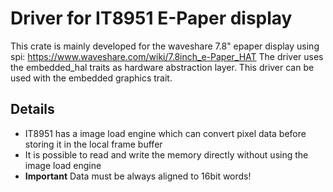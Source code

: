 # Driver for IT8951 E-Paper display

This crate is mainly developed for the waveshare 7.8" epaper display using spi:
https://www.waveshare.com/wiki/7.8inch_e-Paper_HAT
The driver uses the embedded_hal traits as hardware abstraction layer.
This driver can be used with the embedded graphics trait.

## Details
- IT8951 has a image load engine which can convert pixel data before storing it in the local frame buffer
- It is possible to read and write the memory directly without using the image load engine
- **Important** Data must be always aligned to 16bit words!